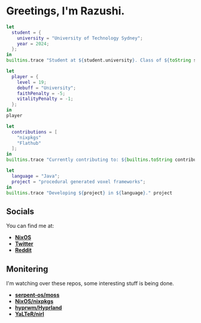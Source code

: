 # Greetings, I'm Razushi.

```nix
let
  student = {
    university = "University of Technology Sydney";
    year = 2024;
  };
in
builtins.trace "Student at ${student.university}. Class of ${toString student.year}." student
```

```nix
let
  player = {
    level = 19;
    debuff = "University";
    faithPenalty = -5;
    vitalityPenalty = -1;
  };
in
player
```

```nix
let
  contributions = [
    "nixpkgs"
    "Flathub"
  ];
in
builtins.trace "Currently contributing to: ${builtins.toString contributions}" contributions
```

```nix
let
  language = "Java";
  project = "procedural generated voxel frameworks";
in
builtins.trace "Developing ${project} in ${language}." project
```

## Socials

You can find me at:
- **[NixOS](https://wiki.nixos.org/wiki/User:Razushi)**
- **[Twitter](https://twitter.com/razushi283)**
- **[Reddit](https://www.reddit.com/user/Cultural_Yam/)**

## Monitering

I'm watching over these repos, some interesting stuff is being done.
- **[serpent-os/moss](https://github.com/serpent-os/moss)**
- **[NixOS/nixpkgs](https://github.com/NixOS/nixpkgs)**
- **[hyprwm/Hyprland](https://github.com/hyprwm/Hyprland)**
- **[YaLTeR/nirl](https://github.com/YaLTeR/niri)**
